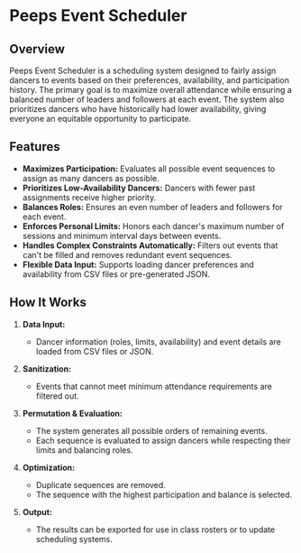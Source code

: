 # Peeps Event Scheduler

## Overview

Peeps Event Scheduler is a scheduling system designed to fairly assign dancers to events based on their preferences, availability, and participation history. The primary goal is to maximize overall attendance while ensuring a balanced number of leaders and followers at each event. The system also prioritizes dancers who have historically had lower availability, giving everyone an equitable opportunity to participate.

## Features

- **Maximizes Participation:** Evaluates all possible event sequences to assign as many dancers as possible.
- **Prioritizes Low-Availability Dancers:** Dancers with fewer past assignments receive higher priority.
- **Balances Roles:** Ensures an even number of leaders and followers for each event.
- **Enforces Personal Limits:** Honors each dancer's maximum number of sessions and minimum interval days between events.
- **Handles Complex Constraints Automatically:** Filters out events that can't be filled and removes redundant event sequences.
- **Flexible Data Input:** Supports loading dancer preferences and availability from CSV files or pre-generated JSON.

## How It Works

1. **Data Input:**

   - Dancer information (roles, limits, availability) and event details are loaded from CSV files or JSON.

2. **Sanitization:**

   - Events that cannot meet minimum attendance requirements are filtered out.

3. **Permutation & Evaluation:**

   - The system generates all possible orders of remaining events.
   - Each sequence is evaluated to assign dancers while respecting their limits and balancing roles.

4. **Optimization:**

   - Duplicate sequences are removed.
   - The sequence with the highest participation and balance is selected.

5. **Output:**

   - The results can be exported for use in class rosters or to update scheduling systems.
